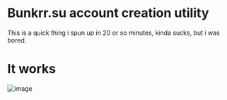 # Bunkrr.su account creation utility
This is a quick thing i spun up in 20 or so minutes, kinda sucks, but i was bored.

# It works
![image](https://github.com/user-attachments/assets/6b5ce01c-dfb0-432b-a2c6-9f54507249a6)
